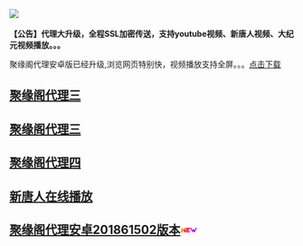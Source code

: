 ![](https://raw.githubusercontent.com/hao369/a/master/j.jpg)

**【公告】代理大升级，全程SSL加密传送，支持youtube视频、新唐人视频、大纪元视频播放。。。**

聚缘阁代理安卓版已经升级,浏览网页特别快，视频播放支持全屏。。。[点击下载](https://github.com/dtw9/9/raw/master/201861502.apk)

##  [聚缘阁代理三](http://2826a.ju89.heart2h.com/)

##  [聚缘阁代理三](http://6369gj.acb.white.ru/)

##  [聚缘阁代理四](http://584j.swq.cesedria.com/)

##  [新唐人在线播放](http:/3214w.vsa.corriee.org/xtr.html)







##  [聚缘阁代理安卓201861502版本](https://github.com/dtw9/9/raw/master/201861502.apk)![](https://raw.githubusercontent.com/jyg-1/jyg/master/new.gif)



